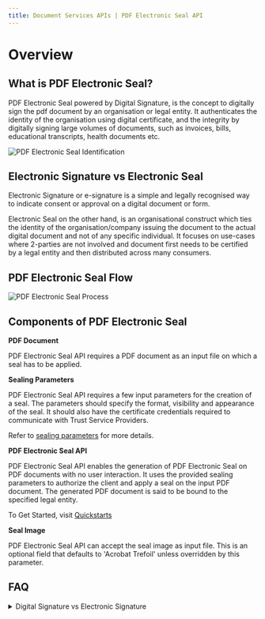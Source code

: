 ```yaml
---
title: Document Services APIs | PDF Electronic Seal API
---
```

# Overview
## What is PDF Electronic Seal?
PDF Electronic Seal powered by Digital Signature, is the concept to digitally sign the pdf document by an organisation or legal entity.
It authenticates the identity of the organisation using digital certificate, and the integrity by digitally signing large volumes of documents, 
such as invoices, bills, educational transcripts, health documents etc. 


![PDF Electronic Seal Identification](../images/blueBar.png)

<!--- 
REFERENCES
https://wiki.corp.adobe.com/pages/viewpage.action?spaceKey=DEX&title=DC+Platform+-+Sealing+Service+API+and+Use-cases#DCPlatformSealingServiceAPIandUsecases-SignvsSeal-Howdotheydiffer
https://www.adobe.com/in/sign/electronic-signatures.html
https://www.adobe.com/sign/digital-signatures.html
-->

## Electronic Signature vs Electronic Seal
Electronic Signature or e-signature is a simple and legally recognised way to indicate consent or approval on a digital document or form.

Electronic Seal on the other hand, is an organisational construct which ties the identity of the organisation/company 
issuing the document to the actual digital document and not of any specific individual. It focuses on use-cases where 2-parties are not involved and document 
first needs to be certified by a legal entity and then distributed across many consumers.

## PDF Electronic Seal Flow

![PDF Electronic Seal Process](../images/sealProcess.png)

## Components of PDF Electronic Seal

**PDF Document**

PDF Electronic Seal API requires a PDF document as an input file on which a seal has to be applied.

**Sealing Parameters**

PDF Electronic Seal API requires a few input parameters for the creation of a seal. The parameters should specify the 
format, visibility and appearance of the seal. It should also have the certificate credentials required to communicate with Trust Service Providers.<br/>

Refer to [sealing parameters](/overview/pdf-electronic-seal-api/quickstarts/#2-configure-sealing-parameters) for more details.

**PDF Electronic Seal API**

PDF Electronic Seal API enables the generation of PDF Electronic Seal on PDF documents with no user interaction. It uses the provided 
sealing parameters to authorize the client and apply a seal on the input PDF document. The generated PDF document is said to be bound to the specified legal entity.
 
To Get Started, visit [Quickstarts](./quickstarts.md)

**Seal Image**

PDF Electronic Seal API can accept the seal image as input file. This is an optional field that defaults to 'Acrobat Trefoil'
unless overridden by this parameter.

## FAQ
<details><summary>Digital Signature vs Electronic Signature</summary><p>

Electronic Signature is a broad term referring to any electronic process that indicates acceptance of 
an agreement or a record. Typical e-signature solutions use common electronic authentication methods to verify signer 
identity, such as an email address, a corporate ID, or a phone PIN. If increased security is needed, multifactor 
authentication may be used. 
<br/>
Digital Signature is one specific type of e-signature that use certificate-based digital IDs to authenticate signer 
identity and demonstrate proof of signing by binding each signature to the document with encryption. Validation occurs 
through trusted certificate authorities (CAs) or trust service providers (TSPs).

</p></details>



